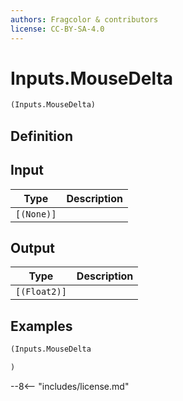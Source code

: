 ```yaml
---
authors: Fragcolor & contributors
license: CC-BY-SA-4.0
---
```



# Inputs.MouseDelta

```clojure
(Inputs.MouseDelta)
```


## Definition




## Input

| Type | Description |
|------|-------------|
| `[(None)]` |  |


## Output

| Type | Description |
|------|-------------|
| `[(Float2)]` |  |


## Examples

```clojure
(Inputs.MouseDelta

)
```


--8<-- "includes/license.md"
